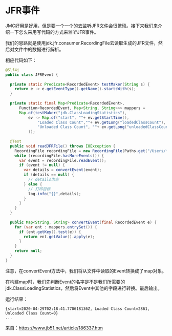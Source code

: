 # JFR事件
JMC好用是好用，但是要一个一个的去监听JFR文件会很繁琐。接下来我们来介绍一下怎么采用写代码的方式来监听JFR事件。

我们的思路就是使用jdk.jfr.consumer.RecordingFile去读取生成的JFR文件，然后对文件中的数据进行解析。

相应代码如下：
```java
@Slf4j
public class JFREvent {
 
  private static Predicate<RecordedEvent> testMaker(String s) {
    return e -> e.getEventType().getName().startsWith(s);
  }
 
  private static final Map<Predicate<RecordedEvent>,
      Function<RecordedEvent, Map<String, String>>> mappers =
      Map.of(testMaker("jdk.ClassLoadingStatistics"),
          ev -> Map.of("start", ""+ ev.getStartTime(),
              "Loaded Class Count",""+ ev.getLong("loadedClassCount"),
              "Unloaded Class Count", ""+ ev.getLong("unloadedClassCount")
          ));
 
  @Test
  public void readJFRFile() throws IOException {
    RecordingFile recordingFile = new RecordingFile(Paths.get("/Users/flydean/flight_recording_1401comflydeaneventstreamThreadTest21710.jfr"));
    while (recordingFile.hasMoreEvents()) {
      var event = recordingFile.readEvent();
      if (event != null) {
        var details = convertEvent(event);
        if (details == null) {
          // details为空
        } else {
          // 打印目标
          log.info("{}",details);
        }
      }
    }
  }
 
  public Map<String, String> convertEvent(final RecordedEvent e) {
    for (var ent : mappers.entrySet()) {
      if (ent.getKey().test(e)) {
        return ent.getValue().apply(e);
      }
    }
    return null;
  }
}
```

注意，在convertEvent方法中，我们将从文件中读取的Event转换成了map对象。

在构建map时，我们先判断Event的名字是不是我们所需要的jdk.ClassLoadingStatistics，然后将Event中其他的字段进行转换。最后输出。

运行结果：
```text
{start=2020-04-29T02:18:41.770618136Z, Loaded Class Count=2861, Unloaded Class Count=0}
...
```

来自：https://www.jb51.net/article/186337.htm